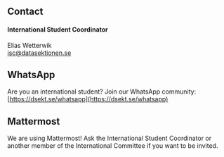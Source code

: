 ## Contact

#### International Student Coordinator

Elias Wetterwik</br>
[isc@datasektionen.se](mailto:isc@datasektionen.se)

## WhatsApp

Are you an international student? Join our WhatsApp community:<br>
[https://dsekt.se/whatsapp](https://dsekt.se/whatsapp)

## Mattermost

We are using Mattermost! Ask the International Student Coordinator or another member of the International Committee if you want to be invited.

